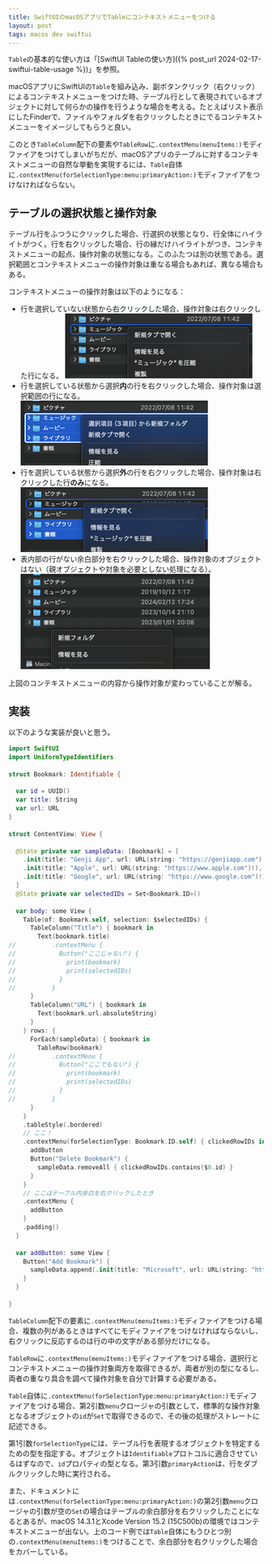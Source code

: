 ```yaml
---
title: SwiftUIのmacOSアプリでTableにコンテキストメニューをつける
layout: post
tags: macos dev swiftui
---
```


`Table`の基本的な使い方は「[SwiftUI Tableの使い方]({% post_url 2024-02-17-swiftui-table-usage %})」を参照。

macOSアプリにSwiftUIの`Table`を組み込み、副ボタンクリック（右クリック）によるコンテキストメニューをつけた時、テーブル行として表現されているオブジェクトに対して何らかの操作を行うような場合を考える。たとえばリスト表示にしたFinderで、ファイルやフォルダを右クリックしたときにでるコンテキストメニューをイメージしてもらうと良い。

このとき`TableColumn`配下の要素や`TableRow`に`.contextMenu(menuItems:)`モディファイアをつけてしまいがちだが、macOSアプリのテーブルに対するコンテキストメニューの自然な挙動を実現するには、`Table`自体に`.contextMenu(forSelectionType:menu:primaryAction:)`モディファイアをつけなければならない。

## テーブルの選択状態と操作対象

テーブル行をふつうにクリックした場合、行選択の状態となり、行全体にハイライトがつく。行を右クリックした場合、行の縁だけハイライトがつき、コンテキストメニューの起点、操作対象の状態になる。このふたつは別の状態である。選択範囲とコンテキストメニューの操作対象は重なる場合もあれば、異なる場合もある。

コンテキストメニューの操作対象は以下のようになる：

- 行を選択していない状態から右クリックした場合、操作対象は右クリックした行になる。
  ![](/blog/img/20240220/right-click-no-selection.png)
- 行を選択している状態から選択**内**の行を右クリックした場合、操作対象は選択範囲の行になる。
  ![](/blog/img/20240220/right-click-inside-selection.png)
- 行を選択している状態から選択**外**の行を右クリックした場合、操作対象は右クリックした行**のみ**になる。
  ![](/blog/img/20240220/right-click-outside-selection.png)
- 表内部の行がない余白部分を右クリックした場合、操作対象のオブジェクトはない（親オブジェクトや対象を必要としない処理になる）。
  ![](/blog/img/20240220/right-click-in-blank-space.png)

上図のコンテキストメニューの内容から操作対象が変わっていることが解る。

## 実装

以下のような実装が良いと思う。

```swift
import SwiftUI
import UniformTypeIdentifiers

struct Bookmark: Identifiable {

  var id = UUID()
  var title: String
  var url: URL
}

struct ContentView: View {

  @State private var sampleData: [Bookmark] = [
    .init(title: "Genji App", url: URL(string: "https://genjiapp.com")!),
    .init(title: "Apple", url: URL(string: "https://www.apple.com")!),
    .init(title: "Google", url: URL(string: "https://www.google.com")!)
  ]
  @State private var selectedIDs = Set<Bookmark.ID>()

  var body: some View {
    Table(of: Bookmark.self, selection: $selectedIDs) {
      TableColumn("Title") { bookmark in
        Text(bookmark.title)
//          .contextMenu {
//            Button("ここじゃない") {
//              print(bookmark)
//              print(selectedIDs)
//            }
//          }
      }
      TableColumn("URL") { bookmark in
        Text(bookmark.url.absoluteString)
      }
    } rows: {
      ForEach(sampleData) { bookmark in
        TableRow(bookmark)
//          .contextMenu {
//            Button("ここでもない") {
//              print(bookmark)
//              print(selectedIDs)
//            }
//          }
      }
    }
    .tableStyle(.bordered)
    // ここ！
    .contextMenu(forSelectionType: Bookmark.ID.self) { clickedRowIDs in
      addButton
      Button("Delete Bookmark") {
        sampleData.removeAll { clickedRowIDs.contains($0.id) }
      }
    }
    // ここはテーブル内余白を右クリックしたとき
    .contextMenu {
      addButton
    }
    .padding()
  }

  var addButton: some View {
    Button("Add Bookmark") {
      sampleData.append(.init(title: "Microsoft", url: URL(string: "https://www.microsoft.com")!))
    }
  }

}
```

`TableColumn`配下の要素に`.contextMenu(menuItems:)`モディファイアをつける場合、複数の列があるときはすべてにモディファイアをつけなければならないし、右クリックに反応するのは行の中の文字がある部分だけになる。

`TableRow`に`.contextMenu(menuItems:)`モディファイアをつける場合、選択行とコンテキストメニューの操作対象両方を取得できるが、両者が別の型になるし、両者の重なり具合を調べて操作対象を自分で計算する必要がある。

`Table`自体に`.contextMenu(forSelectionType:menu:primaryAction:)`モディファイアをつける場合、第2引数`menu`クロージャの引数として、標準的な操作対象となるオブジェクトの`id`が`Set`で取得できるので、その後の処理がストレートに記述できる。

第1引数`forSelectionType`には、テーブル行を表現するオブジェクトを特定するための型を指定する。オブジェクトは`Identifiable`プロトコルに適合させているはずなので、`id`プロパティの型となる。第3引数`primaryAction`は、行をダブルクリックした時に実行される。

また、ドキュメントには`.contextMenu(forSelectionType:menu:primaryAction:)`の第2引数`menu`クロージャの引数が空の`Set`の場合はテーブルの余白部分を右クリックしたことになるとあるが、macOS 14.3.1とXcode Version 15.2 (15C500b)の環境ではコンテキストメニューが出ない。上のコード例では`Table`自体にもうひとつ別の`.contextMenu(menuItems:)`をつけることで、余白部分を右クリックした場合をカバーしている。
